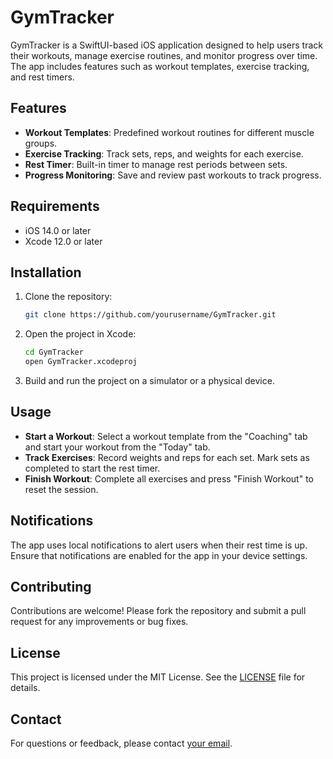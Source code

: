 # GymTracker

GymTracker is a SwiftUI-based iOS application designed to help users track their workouts, manage exercise routines, and monitor progress over time. The app includes features such as workout templates, exercise tracking, and rest timers.

## Features

- **Workout Templates**: Predefined workout routines for different muscle groups.
- **Exercise Tracking**: Track sets, reps, and weights for each exercise.
- **Rest Timer**: Built-in timer to manage rest periods between sets.
- **Progress Monitoring**: Save and review past workouts to track progress.

## Requirements

- iOS 14.0 or later
- Xcode 12.0 or later

## Installation

1. Clone the repository:
   ```bash
   git clone https://github.com/yourusername/GymTracker.git
   ```

2. Open the project in Xcode:
   ```bash
   cd GymTracker
   open GymTracker.xcodeproj
   ```

3. Build and run the project on a simulator or a physical device.

## Usage

- **Start a Workout**: Select a workout template from the "Coaching" tab and start your workout from the "Today" tab.
- **Track Exercises**: Record weights and reps for each set. Mark sets as completed to start the rest timer.
- **Finish Workout**: Complete all exercises and press "Finish Workout" to reset the session.

## Notifications

The app uses local notifications to alert users when their rest time is up. Ensure that notifications are enabled for the app in your device settings.

## Contributing

Contributions are welcome! Please fork the repository and submit a pull request for any improvements or bug fixes.

## License

This project is licensed under the MIT License. See the [LICENSE](LICENSE) file for details.

## Contact

For questions or feedback, please contact [your email](mailto:youremail@example.com). 